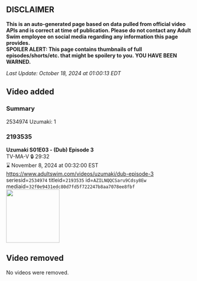 ## DISCLAIMER
**This is an auto-generated page based on data pulled from official video APIs and is correct at time of publication. Please do not contact any Adult Swim employee on social media regarding any information this page provides.**  
**SPOILER ALERT: This page contains thumbnails of full episodes/shorts/etc. that might be spoilery to you. YOU HAVE BEEN WARNED.**  

_Last Update: October 18, 2024 at 01:00:13 EDT_
## Video added
### Summary
2534974 Uzumaki: 1  
### 2193535
**Uzumaki S01E03 - (Dub) Episode 3**  
TV-MA-V 🔒 29:32  
⌛ November 8, 2024 at 00:32:00 EST  
https://www.adultswim.com/videos/uzumaki/dub-episode-3  
seriesid=`2534974` titleid=`2193535` id=`AZILNQQCSaru9Cdsy8Ew` mediaid=`32f0e9431edc80d7fd5f722247b8aa7078ee8fbf`  
<a href="https://media.cdn.adultswim.com/uploads/20241015/thumbnails/2_2410152334231-image.png"><img src="https://media.cdn.adultswim.com/uploads/20241015/thumbnails/2_2410152334231-image.png" height="144px" /></a>
## Video removed
No videos were removed.  

